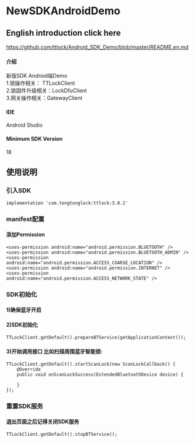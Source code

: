 # NewSDKAndroidDemo

## English introduction click here
https://github.com/ttlock/Android_SDK_Demo/blob/master/README.en.md

#### 介绍
新版SDK Android端Demo<br />
1.锁操作相关： TTLockClient<br />
2.锁固件升级相关：LockDfuClient<br />
3.网关操作相关：GatewayClient<br />

#### IDE
Android Studio

#### Minimum SDK Version
18

## 使用说明
### 引入SDK
```
implementation 'com.tongtonglock:ttlock:3.0.1'
```

### manifest配置
#### 添加Permission
```
<uses-permission android:name="android.permission.BLUETOOTH" />
<uses-permission android:name="android.permission.BLUETOOTH_ADMIN" />
<uses-permission android:name="android.permission.ACCESS_COARSE_LOCATION" />
<uses-permission android:name="android.permission.INTERNET" />
<uses-permission android:name="android.permission.ACCESS_NETWORK_STATE" />
```
### SDK初始化

#### 1)确保蓝牙开启
#### 2)SDK初始化
```
TTLockClient.getDefault().prepareBTService(getApplicationContext());
```

#### 3)开始调用接口 比如扫描周围蓝牙智能锁:
```
TTLockClient.getDefault().startScanLock(new ScanLockCallback() {
    @Override
    public void onScanLockSuccess(ExtendedBluetoothDevice device) {

    }
});
```
### 重置SDK服务
#### 退出页面之后记得关闭SDK服务
```
TTLockClient.getDefault().stopBTService();
```

